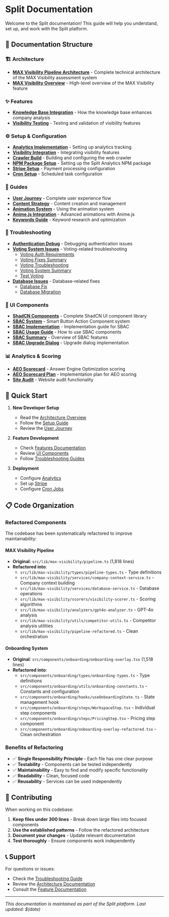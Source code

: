 # Split Documentation

Welcome to the Split documentation! This guide will help you understand, set up, and work with the Split platform.

## 📁 Documentation Structure

### 🏗️ Architecture
- **[MAX Visibility Pipeline Architecture](./architecture/max-visibility-pipeline-architecture.md)** - Complete technical architecture of the MAX Visibility assessment system
- **[MAX Visibility Overview](./architecture/max-visibility.md)** - High-level overview of the MAX Visibility feature

### ✨ Features
- **[Knowledge Base Integration](./features/knowledge-base-integration-feature-map.md)** - How the knowledge base enhances company analysis
- **[Visibility Testing](./features/visibility-test.md)** - Testing and validation of visibility features

### ⚙️ Setup & Configuration
- **[Analytics Implementation](./setup/analytics-implementation-guide.md)** - Setting up analytics tracking
- **[Visibility Integration](./setup/VISIBILITY_INTEGRATION.md)** - Integrating visibility features
- **[Crawler Build](./setup/crawler-build.md)** - Building and configuring the web crawler
- **[NPM Package Setup](./setup/npm-package.md)** - Setting up the Split Analytics NPM package
- **[Stripe Setup](./stripe-setup.md)** - Payment processing configuration
- **[Cron Setup](./cron-setup.md)** - Scheduled task configuration

### 📖 Guides
- **[User Journey](./guides/userpath.md)** - Complete user experience flow
- **[Content Strategy](./guides/content.md)** - Content creation and management
- **[Animation System](./guides/animations.md)** - Using the animation system
- **[Anime.js Integration](./guides/animejs.md)** - Advanced animations with Anime.js
- **[Keywords Guide](./guides/keywords.md)** - Keyword research and optimization

### 🔧 Troubleshooting
- **[Authentication Debug](./troubleshooting/auth-debug-guide.md)** - Debugging authentication issues
- **[Voting System Issues](./troubleshooting/)** - Voting-related troubleshooting
  - [Voting Auth Requirements](./troubleshooting/voting-auth-requirement.md)
  - [Voting Fixes Summary](./troubleshooting/voting-fixes-summary.md)
  - [Voting Troubleshooting](./troubleshooting/voting-troubleshooting.md)
  - [Voting System Summary](./troubleshooting/voting-system-summary.md)
  - [Test Voting](./troubleshooting/test-voting.md)
- **[Database Issues](./troubleshooting/)** - Database-related fixes
  - [Database Fix](./troubleshooting/database_fix.md)
  - [Database Migration](./troubleshooting/db_migration.md)

### 🎨 UI Components
- **[ShadCN Components](./shadcn.md)** - Complete ShadCN UI component library
- **[SBAC System](./sbac.md)** - Smart Button Action Component system
- **[SBAC Implementation](./sbac-implementation-plan.md)** - Implementation guide for SBAC
- **[SBAC Usage Guide](./sbac-phase3-usage-guide.md)** - How to use SBAC components
- **[SBAC Summary](./sbac-summary.md)** - Overview of SBAC features
- **[SBAC Upgrade Dialog](./sbac-upgrade-dialog-demo.md)** - Upgrade dialog implementation

### 📊 Analytics & Scoring
- **[AEO Scorecard](./aeo-scorecard.md)** - Answer Engine Optimization scoring
- **[AEO Scorecard Plan](./aeo-scorecard-plan.md)** - Implementation plan for AEO scoring
- **[Site Audit](./site-audit.md)** - Website audit functionality

## 🚀 Quick Start

1. **New Developer Setup**
   - Read the [Architecture Overview](./architecture/max-visibility.md)
   - Follow the [Setup Guide](./setup/analytics-implementation-guide.md)
   - Review the [User Journey](./guides/userpath.md)

2. **Feature Development**
   - Check [Features Documentation](./features/)
   - Review [UI Components](./shadcn.md)
   - Follow [Troubleshooting Guides](./troubleshooting/)

3. **Deployment**
   - Configure [Analytics](./setup/analytics-implementation-guide.md)
   - Set up [Stripe](./stripe-setup.md)
   - Configure [Cron Jobs](./cron-setup.md)

## 📋 Code Organization

### Refactored Components

The codebase has been systematically refactored to improve maintainability:

#### MAX Visibility Pipeline
- **Original**: `src/lib/max-visibility/pipeline.ts` (1,818 lines)
- **Refactored into**:
  - `src/lib/max-visibility/types/pipeline-types.ts` - Type definitions
  - `src/lib/max-visibility/services/company-context-service.ts` - Company context building
  - `src/lib/max-visibility/services/database-service.ts` - Database operations
  - `src/lib/max-visibility/scorers/visibility-scorer.ts` - Scoring algorithms
  - `src/lib/max-visibility/analyzers/gpt4o-analyzer.ts` - GPT-4o analysis
  - `src/lib/max-visibility/utils/competitor-utils.ts` - Competitor analysis utilities
  - `src/lib/max-visibility/pipeline-refactored.ts` - Clean orchestration

#### Onboarding System
- **Original**: `src/components/onboarding/onboarding-overlay.tsx` (1,518 lines)
- **Refactored into**:
  - `src/components/onboarding/types/onboarding-types.ts` - Type definitions
  - `src/components/onboarding/utils/onboarding-constants.ts` - Constants and configuration
  - `src/components/onboarding/hooks/useOnboardingState.ts` - State management hook
  - `src/components/onboarding/steps/WorkspaceStep.tsx` - Individual step components
  - `src/components/onboarding/steps/PricingStep.tsx` - Pricing step component
  - `src/components/onboarding/onboarding-overlay-refactored.tsx` - Clean orchestration

### Benefits of Refactoring
- ✅ **Single Responsibility Principle** - Each file has one clear purpose
- ✅ **Testability** - Components can be tested independently
- ✅ **Maintainability** - Easy to find and modify specific functionality
- ✅ **Readability** - Clean, focused code
- ✅ **Reusability** - Services can be used independently

## 🤝 Contributing

When working on this codebase:

1. **Keep files under 300 lines** - Break down large files into focused components
2. **Use the established patterns** - Follow the refactored architecture
3. **Document your changes** - Update relevant documentation
4. **Test thoroughly** - Ensure components work independently

## 📞 Support

For questions or issues:
- Check the [Troubleshooting Guide](./troubleshooting/)
- Review the [Architecture Documentation](./architecture/)
- Consult the [Feature Documentation](./features/)

---

*This documentation is maintained as part of the Split platform. Last updated: $(date)*